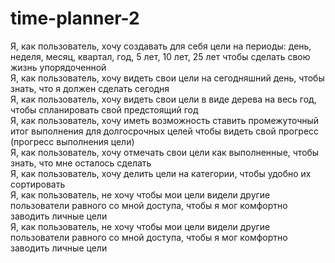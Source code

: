 # time-planner-2
Я, как пользователь, хочу создавать для себя цели на периоды: день, неделя, месяц, квартал, год, 5 лет, 10 лет, 25 лет чтобы сделать свою жизнь упорядоченной<br />
Я, как пользователь, хочу видеть свои цели на сегодняшний день, чтобы знать, что я должен сделать сегодня<br />
Я, как пользователь, хочу видеть свои цели в виде дерева на весь год, чтобы спланировать свой предстоящий год<br />
Я, как пользователь, хочу иметь возможность ставить промежуточный итог выполнения для долгосрочных целей чтобы видеть свой прогресс (прогресс выполнения цели)<br />
Я, как пользователь, хочу отмечать свои цели как выполненные, чтобы знать, что мне осталось сделать <br/>
Я, как пользователь, хочу делить цели на категории, чтобы удобно их сортировать <br/>
Я, как пользователь, не хочу чтобы мои цели видели другие пользователи равного со мной доступа, чтобы я мог комфортно заводить личные цели<br />
Я, как пользователь, не хочу чтобы мои цели видели другие пользователи равного со мной доступа, чтобы я мог комфортно заводить личные цели<br />
